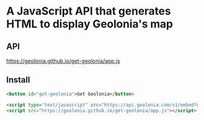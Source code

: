 # A JavaScript API that generates HTML to display Geolonia's map

## API

https://geolonia.github.io/get-geolonia/app.js

## Install

```html
<button id="get-geolonia">Get Geolonia</button>

<script type="text/javascript" src="https://api.geolonia.com/v1/embed?geolonia-api-key=YOUR-API-KEY"></script>
<script src="https://geolonia.github.io/get-geolonia/app.js"></script>
```
